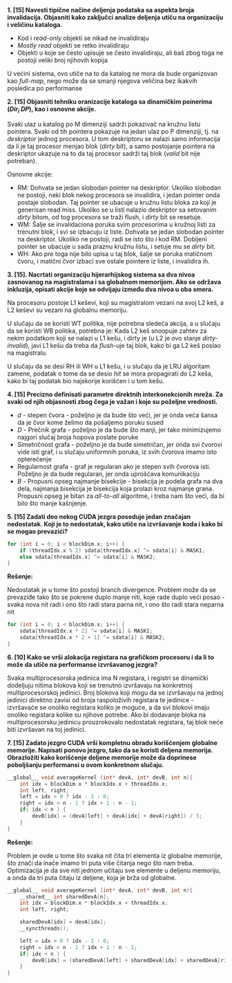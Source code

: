 **1. [15] Navesti tipične načine deljenja podataka sa aspekta broja invalidacija. Objasniti kako zaključci analize deljenja utiču na organizaciju i veličinu kataloga.**

- Kod i _read-only_ objekti se nikad ne invalidiraju
- _Mostly read_ objekti se retko invalidiraju
- Objekti u koje se često upisuje se često invalidiraju, ali baš zbog toga ne postoji veliki broj njihovih kopija

U većini sistema, ovo utiče na to da katalog ne mora da bude organizovan kao _full-map_, nego može da se smanji njegova veličina bez ikakvih posledica po performanse

**2. [15] Objasniti tehniku oranizacije kataloga sa dinamičkim poinerima (_Dir<sub>i</sub> DP_), kao i osnovne akcije.**

Svaki ulaz u katalog po M dimenziji sadrži pokazivač na kružnu listu pointera. Svaki od tih pointera pokazuje na jedan ulaz po P dimenziji, tj. na _deskriptor_ jednog procesora. U tom deskriptoru se nalazi samo informacija da li je taj procesor menjao blok (_dirty_ bit), a samo postojanje pointera na deskriptor ukazuje na to da taj procesor sadrži taj blok (_valid_ bit nije potreban).

Osnovne akcije:
- RM: Dohvata se jedan slobodan pointer na deskriptor. Ukoliko slobodan ne postoji, neki blok nekog procesora se invalidira, i jedan pointer onda postaje slobodan. Taj pointer se ubacuje u kružnu listu bloka za koji je generisan read miss. Ukoliko se u listi nalazio deskriptor sa setovanim _dirty_ bitom, od tog procesora se traži flush, i _dirty_ bit se resetuje. 
- WM: Šalje se invalidaciona poruka svim procesorima u kružnoj listi za trenutni blok, i svi se izbacuju iz liste. Dohvata se jedan slobodan pointer na deskriptor. Ukoliko ne postoji, radi se isto što i kod RM. Dobijeni pointer se ubacuje u sada praznu kružnu listu, i setuje mu se _dirty_ bit.
- WH: Ako pre toga nije bilo upisa u taj blok, šalje se poruka matičnom čvoru, i matični čvor izbaci sve ostale pointere iz liste, i invalidira ih.

**3. [15]. Nacrtati organizaciju hijerarhijskog sistema sa dva nivoa zasnovanog na magistralama i sa globalnom memorijom. Ako se održava inkluzija, opisati akcije koje se odvijaju između dva nivoa u oba smera.**

Na procesoru postoje L1 keševi, koji su magistralom vezani na svoj L2 keš, a L2 keševi su vezani na globalnu memoriju.

U slučaju da se koristi WT politika, nije potrebna sledeća akcija, a u slučaju da se koristi WB politika, potrebna je: Kada L2 keš snoopuje zahtev za nekim podatkom koji se nalazi u L1 kešu, i dirty je (u L2 je ovo stanje _dirty-invalid_), javi L1 kešu da treba da _flush_-uje taj blok, kako bi ga L2 keš poslao na magistralu.

U slučaju da se desi RH ili WH u L1 kešu, i u slučaju da je LRU algoritam zamene, podatak o tome da se desio _hit_ se mora propagirati do L2 keša, kako bi taj podatak bio najskorije korišćen i u tom kešu.

**4. [15] Precizno definisati parametre direktnih interkonekcionih mreža. Za svaki od njih objasnosti zbog čega je važan i koje su poželjne vrednosti.**

- _d_ - stepen čvora - poželjno je da bude što veći, jer je onda veća šansa da je čvor kome želimo da pošaljemo poruku sused
- _D_ - Prečnik grafa - poželjno je da bude što manji, jer tako minimizujemo najgori slučaj broja hopova poslate poruke
- Simetričnost grafa - poželjno je da bude simetričan, jer onda svi čvorovi vide isti graf, i u slučaju uniformnih poruka, iz svih čvorova imamo isto opterećenje
- Regularnost grafa - graf je regularan ako je stepen svih čvorova isti. Poželjno je da bude regularan, jer onda uprošćava komunikaciju
- _B_ - Propusni opseg najmanje bisekcije - bisekcija je podela grafa na dva dela, najmanja bisekcija je bisekcija koja prolazi kroz najmanje grana. Propusni opseg je bitan za _all-to-all_ algoritme, i treba nam što veći, da bi bilo što manje kašnjenje.

**5. [15] Zadati deo nekog CUDA jezgra poseduje jedan značajan nedostatak. Koji je to nedostatak, kako utiče na izvršavanje koda i kako bi se mogao prevazići?**

```C
for (int i = 0; i < blockDim.x; i++) {
    if (threadIdx.x % 2) sdata[threadIdx.x] ^= sdata[i] & MASK1;
    else sdata[threadIdx.x] ^= sdata[i] & MASK2;
}
```

**Rešenje:**

Nedostatak je u tome što postoji branch divergence. Problem može da se prevaziđe tako što se pokrene duplo manje niti, koje rade duplo veći posao - svaka nova nit radi i ono što radi stara parna nit, i ono što radi stara neparna nit

```C
for (int i = 0; i < blockDim.x; i++) {
    sdata[threadIdx.x * 2] ^= sdata[i] & MASK1;
    sdata[threadIdx.x * 2 + 1] ^= sdata[i] & MASK2;
}
```

**6. [10] Kako se vrši alokacija registara na grafičkom procesoru i da li to može da utiče na performanse izvršavanog jezgra?**

Svaka multiprocesorska jedinica ima N registara, i registri se dinamički dodeljuju nitima blokova koji se trenutno izvršavaju na konkretnoj multiprocesorskoj jedinici. Broj blokova koji mogu da se izvršavaju na jednoj jedinici direktno zavisi od broja raspoloživih registara te jedinice - izvršavaće se onoliko registara koliko je moguće, a da svi blokovi imaju onoliko registara kolike su njihove potrebe. Ako bi dodavanje bloka na multiprocesorsku jedinicu prouzrokovalo nedostatak registara, taj blok neće biti izvršavan na toj jedinici.

**7. [15] Zadato jezgro CUDA vrši kompletnu obradu korišćenjem globalne memorije. Napisati ponovo jezgro, tako da se koristi deljena memorija. Obrazložiti kako korišćenje deljene memorije može da doprinese poboljšanju performansi u ovom konkretnom slučaju.**

```C
__global__ void averageKernel (int* devA, int* devB, int n){
    int idx = blockDim.x * blockIdx.x + threadIdx.x;
    int left, right;
    left = idx > 0 ? idx - 1 : 0;
    right = idx < n - 1 ? idx + 1 : n - 1;
    if( idx < n ) {
        devB[idx] = (devA[left] + devA[idx] + devA[right]) / 3;
    }
}
```

**Rešenje:**

Problem je ovde u tome što svaka nit čita tri elementa iz globalne memorije, što znači da inače imamo tri puta više čitanja nego što nam treba. Optimizacija je da sve niti jednom učitaju sve elemente u deljenu memoriju, a onda da tri puta čitaju iz deljene, koja je brža od globalne.

```C
__global__ void averageKernel (int* devA, int* devB, int n){
    __shared__ int sharedDevA[n];
    int idx = blockDim.x * blockIdx.x + threadIdx.x;
    int left, right;

    sharedDevA[idx] = devA[idx];
    __syncthreads();

    left = idx > 0 ? idx - 1 : 0;
    right = idx < n - 1 ? idx + 1 : n - 1;
    if( idx < n ) {
        devB[idx] = (sharedDevA[left] + sharedDevA[idx] + sharedDevA[right]) / 3;
    }
}
```
